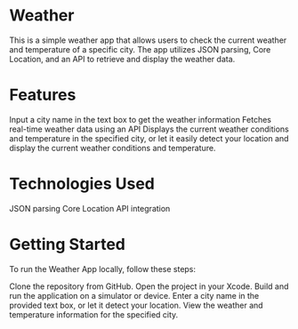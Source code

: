 # Weather

This is a simple weather app that allows users to check the current weather and temperature of a specific city. The app utilizes JSON parsing, Core Location, and an API to retrieve and display the weather data.

# Features
Input a city name in the text box to get the weather information
Fetches real-time weather data using an API
Displays the current weather conditions and temperature in the specified city, or let it easily detect your location and display the current weather conditions and temperature.

# Technologies Used
JSON parsing
Core Location
API integration

# Getting Started
To run the Weather App locally, follow these steps:

Clone the repository from GitHub.
Open the project in your Xcode.
Build and run the application on a simulator or device.
Enter a city name in the provided text box, or let it detect your location.
View the weather and temperature information for the specified city.
